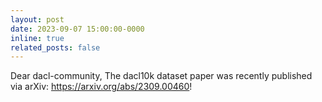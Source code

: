 ```yaml
---
layout: post
date: 2023-09-07 15:00:00-0000
inline: true
related_posts: false
---
```


Dear dacl-community, The dacl10k dataset paper was recently published via arXiv: https://arxiv.org/abs/2309.00460! 
